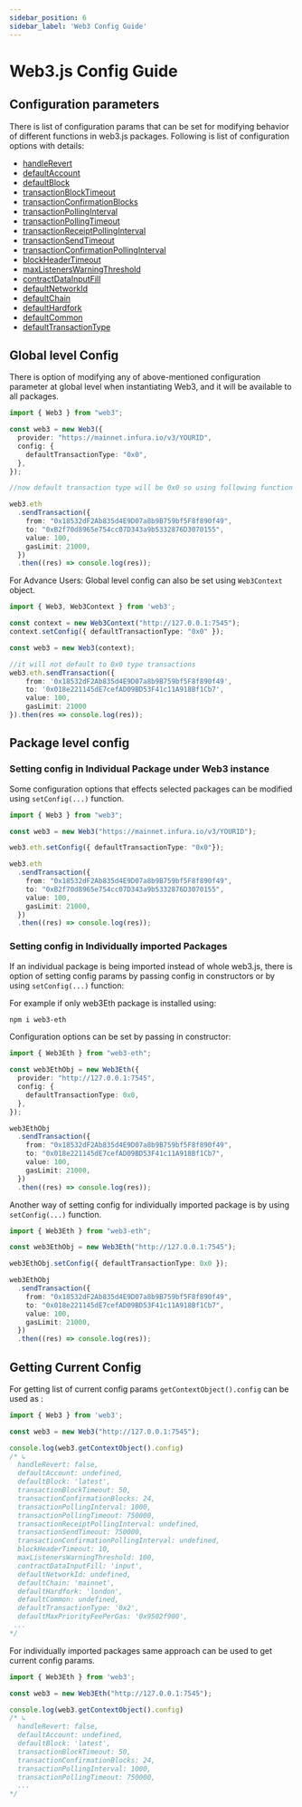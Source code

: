 ```yaml
---
sidebar_position: 6
sidebar_label: 'Web3 Config Guide'
---
```


# Web3.js Config Guide

## Configuration parameters

There is list of configuration params that can be set for modifying behavior of different functions in web3.js packages. Following is list of configuration options with details:

- [handleRevert]( /api/web3-core/class/Web3Config#handleRevert) 
- [defaultAccount](/api/web3-core/class/Web3Config#defaultAccount)
- [defaultBlock](/api/web3-core/class/Web3Config#defaultBlock) 
- [transactionBlockTimeout](/api/web3-core/class/Web3Config#transactionBlockTimeout)  
- [transactionConfirmationBlocks](/api/web3-core/class/Web3Config#transactionConfirmationBlocks)  
- [transactionPollingInterval](/api/web3-core/class/Web3Config#transactionPollingInterval)  
- [transactionPollingTimeout](/api/web3-core/class/Web3Config#transactionPollingTimeout)  
- [transactionReceiptPollingInterval](/api/web3-core/class/Web3Config#transactionReceiptPollingInterval)  
- [transactionSendTimeout](/api/web3-core/class/Web3Config#transactionSendTimeout)  
- [transactionConfirmationPollingInterval](/api/web3-core/class/Web3Config#transactionConfirmationPollingInterval)  
- [blockHeaderTimeout](/api/web3-core/class/Web3Config#blockHeaderTimeout)
- [maxListenersWarningThreshold](/api/web3-core/class/Web3Config#maxListenersWarningThreshold)  
- [contractDataInputFill](/api/web3-core/class/Web3Config#contractDataInputFill)
- [defaultNetworkId](/api/web3-core/class/Web3Config#defaultNetworkId)  
- [defaultChain](/api/web3-core/class/Web3Config#defaultChain)  
- [defaultHardfork](/api/web3-core/class/Web3Config#defaultHardfork)  
- [defaultCommon](/api/web3-core/class/Web3Config#defaultCommon)  
- [defaultTransactionType](/api/web3-core/class/Web3Config#defaultTransactionType)  

## Global level Config

There is option of modifying any of above-mentioned configuration parameter at global level when instantiating Web3, and it will be available to all packages. 

``` ts
import { Web3 } from "web3";

const web3 = new Web3({
  provider: "https://mainnet.infura.io/v3/YOURID",
  config: {
    defaultTransactionType: "0x0",
  },
});

//now default transaction type will be 0x0 so using following function in eth will send type 0x0 transaction

web3.eth
  .sendTransaction({
    from: "0x18532dF2Ab835d4E9D07a8b9B759bf5F8f890f49",
    to: "0xB2f70d8965e754cc07D343a9b5332876D3070155",
    value: 100,
    gasLimit: 21000,
  })
  .then((res) => console.log(res));
```

For Advance Users: Global level config can also be set using `Web3Context` object.

``` ts
import { Web3, Web3Context } from 'web3';

const context = new Web3Context("http://127.0.0.1:7545");
context.setConfig({ defaultTransactionType: "0x0" });

const web3 = new Web3(context);

//it will not default to 0x0 type transactions
web3.eth.sendTransaction({
    from: '0x18532dF2Ab835d4E9D07a8b9B759bf5F8f890f49',
    to: '0x018e221145dE7cefAD09BD53F41c11A918Bf1Cb7',
    value: 100,
    gasLimit: 21000
}).then(res => console.log(res));
```

## Package level config

### Setting config in Individual Package under Web3 instance
Some configuration options that effects selected packages can be modified using `setConfig(...)` function.

``` ts
import { Web3 } from "web3";

const web3 = new Web3("https://mainnet.infura.io/v3/YOURID");

web3.eth.setConfig({ defaultTransactionType: "0x0"});

web3.eth
  .sendTransaction({
    from: "0x18532dF2Ab835d4E9D07a8b9B759bf5F8f890f49",
    to: "0xB2f70d8965e754cc07D343a9b5332876D3070155",
    value: 100,
    gasLimit: 21000,
  })
  .then((res) => console.log(res));
```

### Setting config in Individually imported Packages

If an individual package is being imported instead of whole web3.js, there is option of setting config params by passing config in constructors or by using `setConfig(...)` function:

For example if only web3Eth package is installed using:

```sh
npm i web3-eth
```

Configuration options can be set by passing in constructor:

```ts title="setConfig in the constructor"
import { Web3Eth } from "web3-eth";

const web3EthObj = new Web3Eth({
  provider: "http://127.0.0.1:7545",
  config: {
    defaultTransactionType: 0x0,
  },
});

web3EthObj
  .sendTransaction({
    from: "0x18532dF2Ab835d4E9D07a8b9B759bf5F8f890f49",
    to: "0x018e221145dE7cefAD09BD53F41c11A918Bf1Cb7",
    value: 100,
    gasLimit: 21000,
  })
  .then((res) => console.log(res));
```

Another way of setting config for individually imported package is by using `setConfig(...)` function.

```ts title="setConfig function"
import { Web3Eth } from "web3-eth";

const web3EthObj = new Web3Eth("http://127.0.0.1:7545");

web3EthObj.setConfig({ defaultTransactionType: 0x0 });

web3EthObj
  .sendTransaction({
    from: "0x18532dF2Ab835d4E9D07a8b9B759bf5F8f890f49",
    to: "0x018e221145dE7cefAD09BD53F41c11A918Bf1Cb7",
    value: 100,
    gasLimit: 21000,
  })
  .then((res) => console.log(res));
```

## Getting Current Config

For getting list of current config params `getContextObject().config` can be used as :

``` ts title="getContextObject() in Web3 object"
import { Web3 } from 'web3';

const web3 = new Web3("http://127.0.0.1:7545");

console.log(web3.getContextObject().config)
/* ↳
  handleRevert: false,
  defaultAccount: undefined,
  defaultBlock: 'latest',
  transactionBlockTimeout: 50,
  transactionConfirmationBlocks: 24,
  transactionPollingInterval: 1000,
  transactionPollingTimeout: 750000,
  transactionReceiptPollingInterval: undefined,
  transactionSendTimeout: 750000,
  transactionConfirmationPollingInterval: undefined,
  blockHeaderTimeout: 10,
  maxListenersWarningThreshold: 100,
  contractDataInputFill: 'input',
  defaultNetworkId: undefined,
  defaultChain: 'mainnet',
  defaultHardfork: 'london',
  defaultCommon: undefined,
  defaultTransactionType: '0x2',
  defaultMaxPriorityFeePerGas: '0x9502f900',
 ...
*/
```

For individually imported packages same approach can be used to get current config params.

```ts title="getContextObject() in an imported package"
import { Web3Eth } from 'web3';

const web3 = new Web3Eth("http://127.0.0.1:7545");

console.log(web3.getContextObject().config)
/* ↳
  handleRevert: false,
  defaultAccount: undefined,
  defaultBlock: 'latest',
  transactionBlockTimeout: 50,
  transactionConfirmationBlocks: 24,
  transactionPollingInterval: 1000,
  transactionPollingTimeout: 750000,
  ...
*/
```
